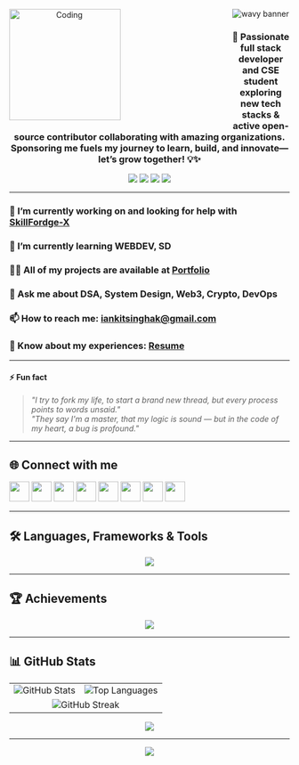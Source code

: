 <!-- Wavy Banner -->
<p align="center">
  <img src="https://capsule-render.vercel.app/api?type=waving&color=0:00C9A7,100:FFB86C&height=200&section=header&text=Hi%20👋,%20I'm%20ANKIT%20SINGH&fontSize=40&fontAlignY=35&desc=🚀%20Full%20Stack%20Developer%20%7C%20CSE%20Student%20%7C%20Open%20Source%20Contributor&descSize=22&descAlign=50" alt="wavy banner"/>

  <img src="[https://media.giphy.com/media/qgQUggAC3Pfv687qPC/giphy.gif](https://media3.giphy.com/media/v1.Y2lkPTc5MGI3NjExOGl6OWQ3aDh6Z2FicmluOHUydmVpczB0MHc1MnhrZG9iY3M5ZzNjdyZlcD12MV9pbnRlcm5hbF9naWZfYnlfaWQmY3Q9Zw/WtTnAfZn6aVJfBzlN3/giphy.gif)" alt="Coding" width="200" style="float:left; margin-right: 200px;" />
</p>

<h3 align="center">🚀 Passionate full stack developer and CSE student exploring new tech stacks & active open-source contributor collaborating with amazing organizations. Sponsoring me fuels my journey to learn, build, and innovate—let’s grow together! 💡✨</h3>

<p align="center">
  <!-- Example: Insert your own WakaTime badge if available -->
  <!-- <img src="https://wakatime.com/badge/user/your-wakatime-id.svg" alt="WakaTime Badge"/> -->
</p>

<p align="center">
  <a href="https://twitter.com/Iankitsinghak"><img src="https://img.shields.io/twitter/follow/Iankitsinghak?logo=twitter&style=for-the-badge" /></a>
  <a href="https://www.linkedin.com/in/iankitsinghak"><img src="https://img.shields.io/badge/LinkedIn-iankitsinghak-blue?style=for-the-badge&logo=linkedin" /></a>
  <a href="https://www.buymeacoffee.com/iankitsinghak"><img src="https://img.shields.io/badge/Buy%20Me%20a%20Coffee-yellow?style=for-the-badge&logo=buy-me-a-coffee" /></a>
  <a href="https://ko-fi.com/iankitsinghak"><img src="https://img.shields.io/badge/Ko--fi-iankitsinghak-FF5E5B?style=for-the-badge&logo=ko-fi" /></a>
</p>

---

### 🔭 I’m currently working on and looking for help with [SkillFordge-X](https://github.com/Iankitsinghak/Skillfordge-X)

### 🌱 I’m currently learning **WEBDEV, SD**

### 👨‍💻 All of my projects are available at [Portfolio](https://iankitsinghak.github.io/akankit.portfolio/)

### 💬 Ask me about **DSA, System Design, Web3, Crypto, DevOps**

### 📫 How to reach me: **iankitsinghak@gmail.com**

### 📄 Know about my experiences: [Resume](https://drive.google.com/file/d/1OMYD_Tag1aUcaehZsmApI941fVguVOhu/view?usp=drivesdk)

---

#### ⚡ **Fun fact**
> _"I try to fork my life, to start a brand new thread, but every process points to words unsaid."_  
> _"They say I'm a master, that my logic is sound — but in the code of my heart, a bug is profound."_

---

## 🌐 Connect with me

<p align="left">
  <a href="https://github.com/Iankitsinghak"><img src="https://raw.githubusercontent.com/rahuldkjain/github-profile-readme-generator/master/src/images/icons/Social/devto.svg" width="36" height="36"/></a>
  <a href="https://x.com/I_AK_Ankit291"><img src="https://raw.githubusercontent.com/rahuldkjain/github-profile-readme-generator/master/src/images/icons/Social/twitter.svg" width="36" height="36"/></a>
  <a href="https://www.linkedin.com/in/ankit-singh-5937a4324/"><img src="https://raw.githubusercontent.com/rahuldkjain/github-profile-readme-generator/master/src/images/icons/Social/linked-in-alt.svg" width="36" height="36"/></a>
  <a href="https://www.instagram.com/ankit__singh__ak"><img src="https://raw.githubusercontent.com/rahuldkjain/github-profile-readme-generator/master/src/images/icons/Social/instagram.svg" width="36" height="36"/></a>
  <a href="https://www.codechef.com/users/iankitsinghak"><img src="https://cdn.jsdelivr.net/npm/simple-icons@3.1.0/icons/codechef.svg" width="36" height="36"/></a>
  <a href="https://www.hackerrank.com/profile/iankitsinghak"><img src="https://raw.githubusercontent.com/rahuldkjain/github-profile-readme-generator/master/src/images/icons/Social/hackerrank.svg" width="36" height="36"/></a>
  <a href="https://codeforces.com/profile/iankitsinghak"><img src="https://raw.githubusercontent.com/rahuldkjain/github-profile-readme-generator/master/src/images/icons/Social/codeforces.svg" width="36" height="36"/></a>
  <a href="https://leetcode.com/u/akankit404/"><img src="https://raw.githubusercontent.com/rahuldkjain/github-profile-readme-generator/master/src/images/icons/Social/leet-code.svg" width="36" height="36"/></a>
</p>

---

## 🛠️ Languages, Frameworks & Tools

<p align="center">
  <img src="https://skillicons.dev/icons?i=js,ts,react,angular,nodejs,express,python,django,flask,cpp,cs,go,java,kotlin,html,css,sass,tailwind,bootstrap,postgres,mysql,mongodb,graphql,aws,azure,docker,kubernetes,jenkins,git,figma,blender,postman,firebase,pytorch,flutter,nginx" />
</p>

---

## 🏆 Achievements

<p align="center">
  <img src="https://github-profile-trophy.vercel.app/?username=Iankitsinghak&theme=gruvbox&no-frame=false&no-bg=false&margin-w=4" />
</p>

---

## 📊 GitHub Stats

<table align="center">
  <tr>
    <td align="center">
      <img src="https://github-readme-stats.vercel.app/api?username=Iankitsinghak&show_icons=true&theme=react&hide_border=true" alt="GitHub Stats" />
    </td>
    <td align="center">
      <img src="https://github-readme-stats.vercel.app/api/top-langs/?username=Iankitsinghak&layout=compact&theme=react&hide_border=true" alt="Top Languages" />
    </td>
  </tr>
  <tr>
    <td colspan="2" align="center">
      <img src="https://github-readme-streak-stats.herokuapp.com/?user=Iankitsinghak&theme=react&hide_border=true" alt="GitHub Streak" />
    </td>
  </tr>
</table>

<p align="center">
  <img src="https://github-contributor-stats.vercel.app/api?username=Iankitsinghak&limit=5&theme=panda&combine_all_yearly_contributions=true"/>
</p>

---

<p align="center">
  <img src="https://capsule-render.vercel.app/api?type=waving&color=FFB86C,00C9A7&height=120&section=footer"/>
</p>
